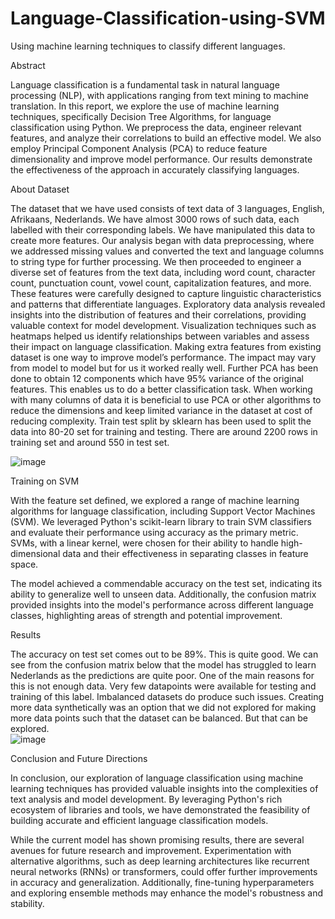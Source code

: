 # Language-Classification-using-SVM
Using machine learning techniques to classify different languages.

Abstract

Language classification is a fundamental task in natural language processing (NLP), with applications ranging from text mining to machine translation. In this report, we explore the use of machine learning techniques, specifically Decision Tree Algorithms, for language classification using Python. We preprocess the data, engineer relevant features, and analyze their correlations to build an effective model. We also employ Principal Component Analysis (PCA) to reduce feature dimensionality and improve model performance. Our results demonstrate the effectiveness of the approach in accurately classifying languages.

About Dataset

The dataset that we have used consists of text data of 3 languages, English, Afrikaans, Nederlands. We have almost 3000 rows of such data, each labelled with their corresponding labels. We have manipulated this data to create more features. Our analysis began with data preprocessing, where we addressed missing values and converted the text and language columns to string type for further processing. We then proceeded to engineer a diverse set of features from the text data, including word count, character count, punctuation count, vowel count, capitalization features, and more. These features were carefully designed to capture linguistic characteristics and patterns that differentiate languages.
Exploratory data analysis revealed insights into the distribution of features and their correlations, providing valuable context for model development. Visualization techniques such as heatmaps helped us identify relationships between variables and assess their impact on language classification.
Making extra features from existing dataset is one way to improve model’s performance. The impact may vary from model to model but for us it worked really well. Further PCA has been done to obtain 12 components which have 95% variance of the original features. This enables us to do a better classification task. When working with many columns of data it is beneficial to use PCA or other algorithms to reduce the dimensions and keep limited variance in the dataset at cost of reducing complexity. Train test split by sklearn has been used to split the data into 80-20 set for training and testing. There are around 2200 rows in training set and around 550 in test set.

![image](https://github.com/kar5960/Language-Classification-using-SVM/assets/156512487/90a19d2c-6823-48fc-8617-ecc9ad49c186)

Training on SVM

With the feature set defined, we explored a range of machine learning algorithms for language classification, including Support Vector Machines (SVM). We leveraged Python's scikit-learn library to train SVM classifiers and evaluate their performance using accuracy as the primary metric. SVMs, with a linear kernel, were chosen for their ability to handle high-dimensional data and their effectiveness in separating classes in feature space.

The model achieved a commendable accuracy on the test set, indicating its ability to generalize well to unseen data. Additionally, the confusion matrix provided insights into the model's performance across different language classes, highlighting areas of strength and potential improvement.

Results

The accuracy on test set comes out to be 89%. This is quite good. We can see from the confusion matrix below that the model has struggled to learn Nederlands as the predictions are quite poor. One of the main reasons for this is not enough data. Very few datapoints were available for testing and training of this label. Imbalanced datasets do produce such issues. Creating more data synthetically was an option that we did not explored for making more data points such that the dataset can be balanced. But that can be explored.  
![image](https://github.com/kar5960/Language-Classification-using-SVM/assets/156512487/0c41457d-c1b6-426c-b24a-eaaa4bf4a055)

Conclusion and Future Directions

In conclusion, our exploration of language classification using machine learning techniques has provided valuable insights into the complexities of text analysis and model development. By leveraging Python's rich ecosystem of libraries and tools, we have demonstrated the feasibility of building accurate and efficient language classification models.

While the current model has shown promising results, there are several avenues for future research and improvement. Experimentation with alternative algorithms, such as deep learning architectures like recurrent neural networks (RNNs) or transformers, could offer further improvements in accuracy and generalization. Additionally, fine-tuning hyperparameters and exploring ensemble methods may enhance the model's robustness and stability.


